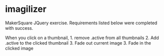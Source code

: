 imagilizer
==========
MakerSquare JQuery exercise.  Requirements listed below were completed with success.

 When you click on a thumbnail,
	  1. remove .active from all thumbnails
	  2. Add .active to the clicked thumbnail
	  3. Fade out current image
	  3. Fade in the clicked image
